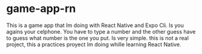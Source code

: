# game-app-rn
This is a game app that Im doing with React Native and Expo Cli. Is you agains your celphone. 
You have to type a number and the other guess have to guess what number is the one you put. 
Is very simple. this is not a real project, this a practices proyect Im doing whille learning React Native. 
